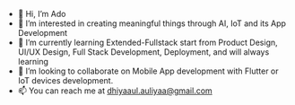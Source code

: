- 👋 Hi, I’m Ado
- 👀 I’m interested in creating meaningful things through AI, IoT and its App Development
- 🌱 I’m currently learning Extended-Fullstack start from Product Design, UI/UX Design, Full Stack Development, Deployment, and will always learning
- 💞️ I’m looking to collaborate on Mobile App development with Flutter or IoT devices development.
- 📫 You can reach me at dhiyaaul.auliyaa@gmail.com

<!---
dhiyaaulauliyaa/dhiyaaulauliyaa is a ✨ special ✨ repository because its `README.md` (this file) appears on your GitHub profile.
You can click the Preview link to take a look at your changes.
--->
